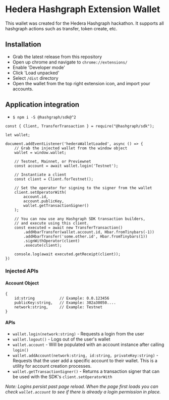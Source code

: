 # Hedera Hashgraph Extension Wallet

This wallet was created for the Hedera Hashgraph hackathon. It supports all hashgraph actions such as transfer, token create, etc.

## Installation

- Grab the latest release from this repository
- Open up chrome and navigate to `chrome://extensions/`
- Enable 'Developer mode'
- Click 'Load unpacked'
- Select `/dist` directory
- Open the wallet from the top right extension icon, and import your accounts.

## Application integration

- `$ npm i -S @hashgraph/sdk@^2`

```
const { Client, TransferTransaction } = require("@hashgraph/sdk");

let wallet;

document.addEventListener('hederaWalletLoaded', async () => {
    // Grab the injected wallet from the window object
    wallet = window.wallet;

    // Testnet, Mainnet, or Previewnet
    const account = await wallet.login('Testnet');

    // Instantiate a client
    const client = Client.forTestnet();

    // Set the operator for signing to the signer from the wallet
    client.setOperatorWith(
        account.id,
        account.publicKey,
        wallet.getTransactionSigner()
    );

    // You can now use any Hashgraph SDK transaction builders,
    // and execute using this client.
    const executed = await new TransferTransaction()
        .addHbarTransfer(wallet.account.id, Hbar.fromTinybars(-1))
        .addHbarTransfer('some.other.id', Hbar.fromTinybars(1))
        .signWithOperator(client)
        .execute(client);

    console.log(await executed.getReceipt(client));
})
```

### Injected APIs

#### Account Object
```
{
    id:string           // Example: 0.0.123456
    publicKey:string,   // Example: 302a30050....
    network:string,     // Example: Testnet
}
```

#### APIs

- `wallet.login(network:string)` - Requests a login from the user
- `wallet.logout()` - Logs out of the user's wallet
- `wallet.account` - Will be populated with an account instance after calling `login()`
- `wallet.addAccount(network:string, id:string, privateKey:string)` - Requests that the user add
    a specific account to their wallet. This is a utility for account creation processes.
- `wallet.getTransactionSigner()` - Returns a transaction signer that can be used with
    the SDK's `client.setOperatorWith`

_Note: Logins persist past page reload. When the page first loads you can check `wallet.account` to
see if there is already a login permission in place._
